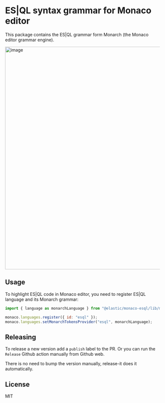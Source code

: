 # ES|QL syntax grammar for Monaco editor

This package contains the ES|QL grammar form Monarch (the Monaco editor
grammar engine).

<img width="725" alt="image" src="https://github.com/user-attachments/assets/a725841e-68d6-4765-aa29-54a3062e6a3e" />

## Usage

To highlight ES|QL code in Monaco editor, you need to register ES|QL language
and its Monarch grammar:

```js
import { language as monarchLanguage } from "@elastic/monaco-esql/lib/monarch-shared";

monaco.languages.register({ id: "esql" });
monaco.languages.setMonarchTokensProvider("esql", monarchLanguage);
```

## Releasing

To release a new version add a `publish` label to the PR.
Or you can run the `Release` Github action manually from Github web.

There is no need to bump the version manually, release-it does it automatically.

## License

MIT
